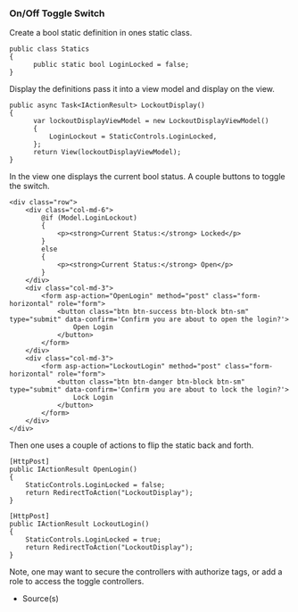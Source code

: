### On/Off Toggle Switch

Create a bool static definition in ones static class.
```
public class Statics
{
      public static bool LoginLocked = false;
}
```

Display the definitions pass it into a view model and display on the view.
```
public async Task<IActionResult> LockoutDisplay()
{
      var lockoutDisplayViewModel = new LockoutDisplayViewModel()
      {
          LoginLockout = StaticControls.LoginLocked,
      };
      return View(lockoutDisplayViewModel);
}
```

In the view one displays the current bool status. A couple buttons to toggle the switch.
```
<div class="row">
    <div class="col-md-6">
        @if (Model.LoginLockout)
        {
            <p><strong>Current Status:</strong> Locked</p>
        }
        else
        {
            <p><strong>Current Status:</strong> Open</p>
        }
    </div>
    <div class="col-md-3">
        <form asp-action="OpenLogin" method="post" class="form-horizontal" role="form">
            <button class="btn btn-success btn-block btn-sm" type="submit" data-confirm='Confirm you are about to open the login?'>
                Open Login
            </button>
        </form>
    </div>
    <div class="col-md-3">
        <form asp-action="LockoutLogin" method="post" class="form-horizontal" role="form">
            <button class="btn btn-danger btn-block btn-sm" type="submit" data-confirm='Confirm you are about to lock the login?'>
                Lock Login
            </button>
        </form>
    </div>
</div>
```

Then one uses a couple of actions to flip the static back and forth.
```
[HttpPost]
public IActionResult OpenLogin()
{
    StaticControls.LoginLocked = false;
    return RedirectToAction("LockoutDisplay");
}

[HttpPost]
public IActionResult LockoutLogin()
{
    StaticControls.LoginLocked = true;
    return RedirectToAction("LockoutDisplay");
}
```

Note, one may want to secure the controllers with authorize tags, or add a role to access the toggle controllers.
- Source(s)
